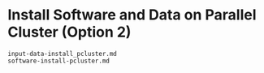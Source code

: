# Install Software and Data on Parallel Cluster (Option 2)

```{toctree}
input-data-install_pcluster.md
software-install-pcluster.md
